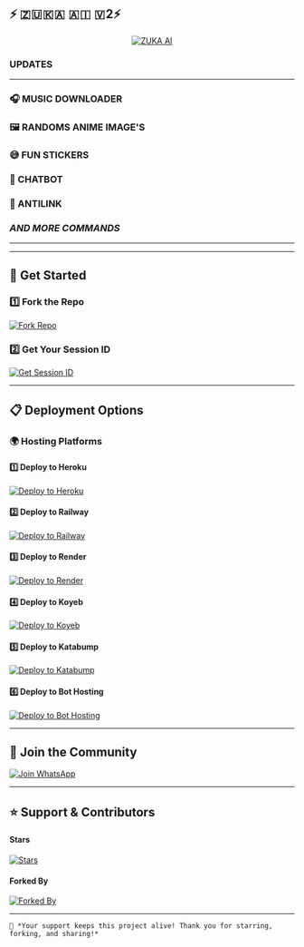 ##         ⚡ 🇿 🇺 🇰 🇦    🇦 🇮   🇻 2⚡

<p align="center">
  <a href="https://whatsapp.com/channel/0029VbAdr66545uqIbTkA82A">
    <img src="https://files.catbox.moe/41lt2l.jpg" alt="ZUKA AI" />
  </a>
</p>

### UPDATES
---
### 🎧 MUSIC DOWNLOADER
### 🖼️ RANDOMS ANIME IMAGE'S
### 😅 FUN STICKERS
### 🤖 CHATBOT
### 🔗 ANTILINK
### *AND MORE COMMANDS*
---

---
## 🚀 Get Started  

### 1️⃣ Fork the Repo  
[![Fork Repo](https://img.shields.io/badge/Fork-Repo-222222?style=for-the-badge&logo=github)](https://github.com/botdeveloper2026/ZUKA-AI-V2/fork)

### 2️⃣ Get Your Session ID  
[![Get Session ID](https://img.shields.io/badge/Get-Session%20ID-orange?style=for-the-badge&logo=key)](https://zuka-ai-v2-pair.onrender.com)

---

## 📋 Deployment Options  

### 🌍 Hosting Platforms  

#### 1️⃣ Deploy to Heroku  
[![Deploy to Heroku](https://img.shields.io/badge/Deploy-Heroku-7952B3?style=for-the-badge&logo=heroku)](https://dashboard.heroku.com/new?template=https://github.com/botdeveloper2026/ZUKA-AI-V2)

#### 2️⃣ Deploy to Railway  
[![Deploy to Railway](https://img.shields.io/badge/Deploy-Railway-000000?style=for-the-badge&logo=railway)](https://railway.app/)

#### 3️⃣ Deploy to Render  
[![Deploy to Render](https://img.shields.io/badge/Deploy-Render-46E3B7?style=for-the-badge&logo=render)](https://dashboard.render.com/)

#### 4️⃣ Deploy to Koyeb  
[![Deploy to Koyeb](https://www.koyeb.com/static/images/deploy/button.svg)](https://app.koyeb.com/deploy?name=zuka-ai&repository=botdeveloper2026%2FZUKA-AI-V2&branch=main&builder=dockerfile&instance_type=free&instances_min=0&autoscaling_sleep_idle_delay=300&env%5BAUTO_REACT_STATUS%5D=true&env%5BOWNER_NAME%5D=Zuka&env%5BOWNER_NUMBER%5D=%2B263789544743&env%5BPREFIX%5D=.&env%5BSESSION_ID%5D=ZUKA%24TVVhWgiU)

#### 5️⃣ Deploy to Katabump  
[![Deploy to Katabump](https://img.shields.io/badge/Deploy-Katabump-800080?style=for-the-badge&logo=cloudflare)](https://dashboard.katabump.com/auth/login#f4bf37)

#### 6️⃣ Deploy to Bot Hosting  
[![Deploy to Bot Hosting](https://img.shields.io/badge/Deploy-Bot%20Hosting-00C853?style=for-the-badge&logo=cloudflare)](https://bot-hosting.net/?aff=1308000667230666802)

---

## 📲 Join the Community  

[![Join WhatsApp](https://img.shields.io/badge/Join-WhatsApp-25D366?style=for-the-badge&logo=whatsapp)](https://whatsapp.com/channel/0029VbAdr66545uqIbTkA82A)

---

## ⭐ Support & Contributors  

#### **Stars**  
[![Stars](https://img.shields.io/github/stars/botdeveloper2026/ZUKA-AI-V2?color=yellow&style=for-the-badge&logo=starship)](https://github.com/botdeveloper2026/ZUKA-AI-V2/stargazers)  

#### **Forked By**  
[![Forked By](https://img.shields.io/github/forks/botdeveloper2026/ZUKA-AI-V2?color=green&style=for-the-badge&logo=git)](https://github.com/Botdeveloper2025/ZUKA-AI-V2/network/members)  

---

`🚀 *Your support keeps this project alive! Thank you for starring, forking, and sharing!*`
